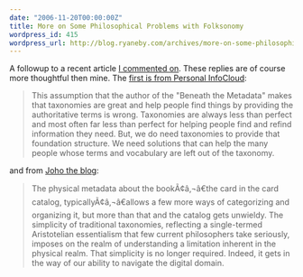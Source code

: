```yaml
---
date: "2006-11-20T00:00:00Z"
title: More on Some Philosophical Problems with Folksonomy
wordpress_id: 415
wordpress_url: http://blog.ryaneby.com/archives/more-on-some-philosophical-problems-with-folksonomy/
---
```

A followup to a recent article <a href="http://blog.ryaneby.com/archives/dlib-philosophical-problems-with-folksonomy/">I commented on</a>. These replies are of course more thoughtful then mine. The <a href="http://www.personalinfocloud.com/2006/11/beneath_the_met.html">first is from Personal InfoCloud</a>:

<blockquote>This assumption that the author of the "Beneath the Metadata" makes that taxonomies are great and help people find things by providing the authoritative terms is wrong. Taxonomies are always less than perfect and most often far less than perfect for helping people find and refind information they need. But, we do need taxonomies to provide that foundation structure.  We need solutions that can help the many people whose terms and vocabulary are left out of the taxonomy.</blockquote>

and from <a href="http://www.hyperorg.com/blogger/mtarchive/beneath_the_metadata_a_reply.html">Joho the blog</a>:

<blockquote>The physical metadata about the bookÃ¢â‚¬â€the card in the card catalog, typicallyÃ¢â‚¬â€allows a few more ways of categorizing and organizing it, but more than that and the catalog gets unwieldy. The simplicity of traditional taxonomies, reflecting a single-termed Aristotelian essentialism that few current philosophers take seriously, imposes on the realm of understanding a limitation inherent in the physical realm. That simplicity is no longer required. Indeed, it gets in the way of our ability to navigate the digital domain.</blockquote>
